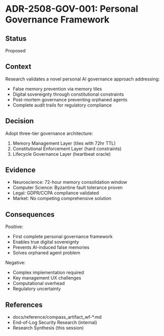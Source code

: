 # ADR-2508-GOV-001: Personal Governance Framework

## Status
Proposed

## Context
Research validates a novel personal AI governance approach addressing:
- False memory prevention via memory tiles
- Digital sovereignty through constitutional constraints
- Post-mortem governance preventing orphaned agents
- Complete audit trails for regulatory compliance

## Decision
Adopt three-tier governance architecture:
1. Memory Management Layer (tiles with 72hr TTL)
2. Constitutional Enforcement Layer (hard constraints)
3. Lifecycle Governance Layer (heartbeat oracle)

## Evidence
- Neuroscience: 72-hour memory consolidation window
- Computer Science: Byzantine fault tolerance proven
- Legal: GDPR/CCPA compliance validated
- Market: No competing comprehensive solution

## Consequences
Positive:
- First complete personal governance framework
- Enables true digital sovereignty
- Prevents AI-induced false memories
- Solves orphaned agent problem

Negative:
- Complex implementation required
- Key management UX challenges
- Computational overhead
- Regulatory uncertainty

## References
- docs/reference/compass_artifact_wf-*.md
- End-of-Log Security Research (internal)
- Research Synthesis (this session)
